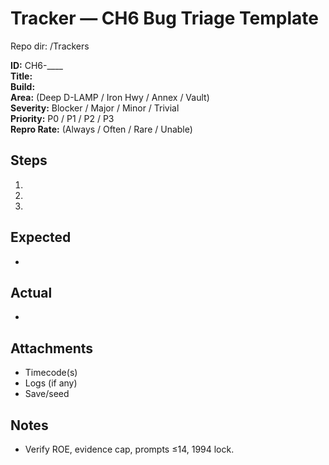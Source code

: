 # Tracker — CH6 Bug Triage Template
Repo dir: /Trackers

**ID:** CH6-____  
**Title:**  
**Build:**  
**Area:** (Deep D-LAMP / Iron Hwy / Annex / Vault)  
**Severity:** Blocker / Major / Minor / Trivial  
**Priority:** P0 / P1 / P2 / P3  
**Repro Rate:** (Always / Often / Rare / Unable)

## Steps
1)  
2)  
3)  

## Expected
-

## Actual
-

## Attachments
- Timecode(s)  
- Logs (if any)  
- Save/seed

## Notes
- Verify ROE, evidence cap, prompts ≤14, 1994 lock.
